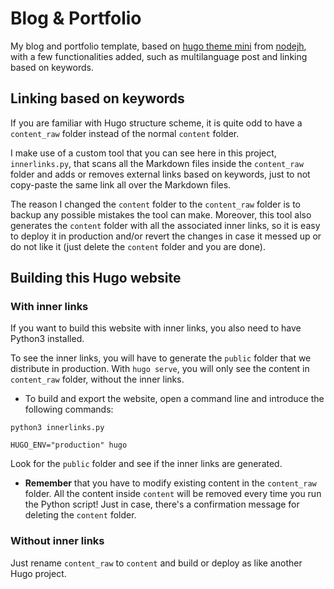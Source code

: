 # Blog & Portfolio
My blog and portfolio template, based on [hugo theme mini](https://github.com/nodejh/hugo-theme-mini) from [nodejh](https://nodejh.com), with a few functionalities added, such as multilanguage post and linking based on keywords.

## Linking based on keywords
If you are familiar with Hugo structure scheme, it is quite odd to have a `content_raw` folder instead of the normal `content` folder.

I make use of a custom tool that you can see here in this project, `innerlinks.py`, that scans all the Markdown files inside the `content_raw` folder and adds or removes external links based on keywords, just to not copy-paste the same link all over the Markdown files.

The reason I changed the `content` folder to the `content_raw` folder is to backup any possible mistakes the tool can make. Moreover, this tool also generates the `content` folder with all the associated inner links, so it is easy to deploy it in production and/or revert the changes in case it messed up or do not like it (just delete the `content` folder and you are done).

## Building this Hugo website
### With inner links
If you want to build this website with inner links, you also need to have Python3 installed.

To see the inner links, you will have to generate the `public` folder that we distribute in production.
With `hugo serve`, you will only see the content in `content_raw` folder, without the inner links.

* To build and export the website, open a command line and introduce the following commands:

`python3 innerlinks.py`

`HUGO_ENV="production" hugo`

Look for the `public` folder and see if the inner links are generated.

* **Remember** that you have to modify existing content in the `content_raw` folder. All the content inside `content` will be removed every time you run the Python script! Just in case, there's a confirmation message for deleting the `content` folder.

### Without inner links
Just rename `content_raw` to `content` and build or deploy as like another Hugo project.